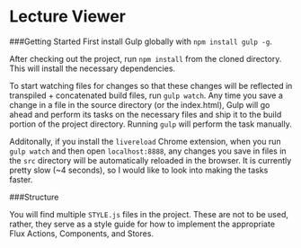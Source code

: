 # Lecture Viewer

###Getting Started
First install Gulp globally with `npm install gulp -g`.

After checking out the project, run `npm install` from the cloned directory.  This will install the necessary dependencies.

To start watching files for changes so that these changes will be reflected in transpiled + concatenated build files, run `gulp watch`.  Any time you save a change in a file in the source directory (or the index.html), Gulp will go ahead and perform its tasks on the necessary files and ship it to the build portion of the project directory.  Running `gulp` will perform the task manually.

Additonally, if you install the `livereload` Chrome extension, when you run `gulp watch` and then open `localhost:8888`, any changes you save in files in the `src` directory will be automatically reloaded in the browser.  It is currently pretty slow (~4 seconds), so I would like to look into making the tasks faster.

###Structure

You will find multiple `STYLE.js` files in the project. These are not to be used, rather, they serve as a style guide for how to implement the appropriate Flux Actions, Components, and Stores.
